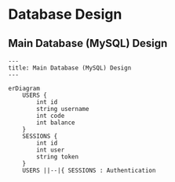 # Database Design

## Main Database (MySQL) Design

```mermaid
---
title: Main Database (MySQL) Design
---

erDiagram
    USERS {
        int id
        string username
        int code
        int balance
    }
    SESSIONS {
        int id
        int user
        string token
    }
    USERS ||--|{ SESSIONS : Authentication
```
